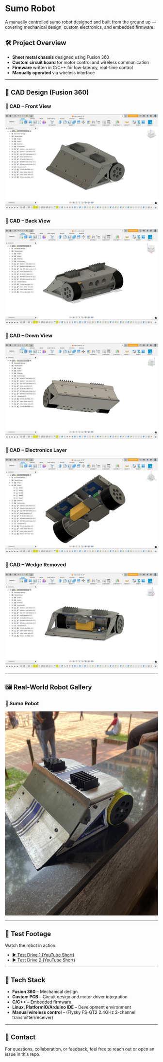 # Sumo Robot

A manually controlled sumo robot designed and built from the ground up — covering mechanical design, custom electronics, and embedded firmware.

## 🛠 Project Overview

- **Sheet metal chassis** designed using Fusion 360  
- **Custom circuit board** for motor control and wireless communication  
- **Firmware** written in C/C++ for low-latency, real-time control  
- **Manually operated** via wireless interface

---

## 🧩 CAD Design (Fusion 360)

### 🔹 CAD – Front View  
![CAD Front](media/sumo-bot-cad-design-front-side.png)

### 🔹 CAD – Back View  
![CAD Back](media/sumo-bot-cad-design-back-side.png)

### 🔹 CAD – Down View  
![CAD Down](media/sumo-bot-cad-design-down-side.png)

### 🔹 CAD – Electronics Layer  
![CAD Electronics](media/sumo-bot-cad-design-electronics.png)

### 🔹 CAD – Wedge Removed  
![CAD Wedge Removed](media/sumo-bot-cad-design-wedge-removed.png)

---

## 🖼️ Real-World Robot Gallery

### 🔹 Sumo Robot  
![Sumo Bot](media/sumo-bot-.JPG)

---

## 🎥 Test Footage

Watch the robot in action:

- [▶️ Test Drive 1 (YouTube Short)](https://youtube.com/shorts/tEQeGx0Dwz8?feature=share)  
- [▶️ Test Drive 2 (YouTube Short)](https://youtube.com/shorts/XdukFN9LFL8?feature=share)

---

## 🧰 Tech Stack

- **Fusion 360** – Mechanical design  
- **Custom PCB** – Circuit design and motor driver integration  
- **C/C++** – Embedded firmware  
- **Linux, PlatformIO/Arduino IDE** – Development environment  
- **Manual wireless control** – (Flysky FS-GT2 2.4GHz 2-channel transmitter/receiver)

---

## 🤝 Contact

For questions, collaboration, or feedback, feel free to reach out or open an issue in this repo.

